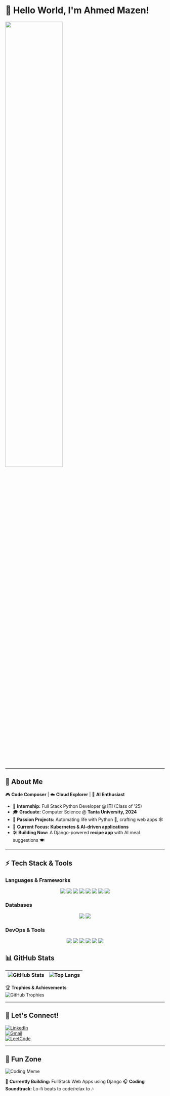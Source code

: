 # 👋 Hello World, I'm Ahmed Mazen!  

<img src="https://github.com/AhmedMazenNn/AhmedMazenNn/assets/116601076/43a442d2-1b7f-4a19-bbf7-a915183117dc" width="60%">  

---

## 🚀 **About Me**  
🎮 **Code Composer** | ☁️ **Cloud Explorer** | 🧠 **AI Enthusiast**  

- 🎯 **Internship:** Full Stack Python Developer @ **ITI** (Class of ’25)  
- 🎓 **Graduate:** Computer Science @ **Tanta University, 2024**  
- 🌟 **Passion Projects:** Automating life with Python 🤖, crafting web apps 🕸️  
- 🎯 **Current Focus:** **Kubernetes & AI-driven applications**  
- 🛠️ **Building Now:** A Django-powered **recipe app** with AI meal suggestions 🍽️  

---

## ⚡ **Tech Stack & Tools**  

### **Languages & Frameworks**  
<p align="center">
  <img src="https://img.shields.io/badge/Python-FFD43B?style=for-the-badge&logo=python&logoColor=blue" />
  <img src="https://img.shields.io/badge/JavaScript-F7DF1E?style=for-the-badge&logo=javascript&logoColor=black" />
  <img src="https://img.shields.io/badge/Django-092E20?style=for-the-badge&logo=django&logoColor=green" />
  <img src="https://img.shields.io/badge/React-61DAFB?style=for-the-badge&logo=react&logoColor=black" />
  <img src="https://img.shields.io/badge/HTML5-E34F26?style=for-the-badge&logo=html5&logoColor=white" />
  <img src="https://img.shields.io/badge/CSS3-1572B6?style=for-the-badge&logo=css3&logoColor=white" />
  <img src="https://img.shields.io/badge/Bootstrap-7952B3?style=for-the-badge&logo=bootstrap&logoColor=white" />
  <img src="https://img.shields.io/badge/jQuery-0769AD?style=for-the-badge&logo=jquery&logoColor=white" />
</p>  

### **Databases**  
<p align="center">
  <img src="https://img.shields.io/badge/SQL-4479A1?style=for-the-badge&logo=database&logoColor=white" />
  <img src="https://img.shields.io/badge/PostgreSQL-336791?style=for-the-badge&logo=postgresql&logoColor=white" />
</p>  

### **DevOps & Tools**  
<p align="center">
  <img src="https://img.shields.io/badge/Docker-2496ED?style=for-the-badge&logo=docker&logoColor=white" />
  <img src="https://img.shields.io/badge/Git-F05032?style=for-the-badge&logo=git&logoColor=white" />
  <img src="https://img.shields.io/badge/Linux-FCC624?style=for-the-badge&logo=linux&logoColor=black" />
  <img src="https://img.shields.io/badge/Ubuntu-E95420?style=for-the-badge&logo=ubuntu&logoColor=white" />
  <img src="https://img.shields.io/badge/Apache-CA2136?style=for-the-badge&logo=apache&logoColor=white" />
  <img src="https://img.shields.io/badge/Bash-4EAA25?style=for-the-badge&logo=gnu-bash&logoColor=white" />
</p>

## 📊 **GitHub Stats**  

| ![GitHub Stats](https://github-readme-stats.vercel.app/api?username=AhmedMazenNn&show_icons=true&theme=radical) | ![Top Langs](https://github-readme-stats.vercel.app/api/top-langs/?username=AhmedMazenNn&layout=compact&theme=radical) |  
|---|---|  

🏆 **Trophies & Achievements**  
![GitHub Trophies](https://github-profile-trophy.vercel.app/?username=AhmedMazenNn&theme=onedark)  

---

## 🤝 **Let's Connect!**  

[![LinkedIn](https://img.shields.io/badge/LinkedIn-0077B5?style=for-the-badge&logo=linkedin&logoColor=white)](https://www.linkedin.com/in/ahmedmazenm/)  
[![Gmail](https://img.shields.io/badge/Gmail-D14836?style=for-the-badge&logo=gmail&logoColor=white)](mailto:ahmedmazenm@outlook.com)  
[![LeetCode](https://img.shields.io/badge/-LeetCode-FFA116?style=for-the-badge&logo=LeetCode&logoColor=black)]([https://leetcode.com/yourprofile](https://leetcode.com/u/ahmedmazennn/))  

---

## 🎵 **Fun Zone**  

![Coding Meme](https://media.giphy.com/media/3o7aCTPPm4OHfRLSH6/giphy.gif)  

🚀 **Currently Building:** FullStack Web Apps using Django
🎧 **Coding Soundtrack:** Lo-fi beats to code/relax to 🎶  
